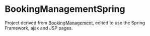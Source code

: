 # BookingManagementSpring

Project derived from [BookingManagement](https://github.com/Aredhel23/BookingManagement), edited to use the Spring Framework, ajax and JSP pages.
